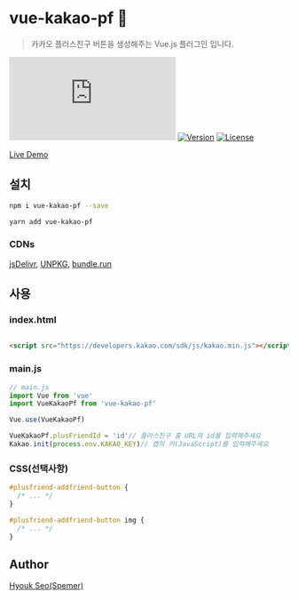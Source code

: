 # vue-kakao-pf 💬

> 카카오 플러스친구 버튼을 생성해주는 Vue.js 플러그인 입니다.

[![Gzipsize](https://img.badgesize.io/spemer/vue-kakao-pf/master/src/vue-kakao-pf.js?compression=gzip)](https://www.npmjs.com/package/vue-kakao-pf)
[![Version](https://img.shields.io/npm/v/vue-kakao-pf.svg)](https://www.npmjs.com/package/vue-kakao-pf)
[![License](https://img.shields.io/npm/l/vue-kakao-pf.svg)](https://github.com/spemer/vue-kakao-pf)

[Live Demo](https://spemer.github.io/vue-kakao-pf/)

## 설치

``` bash
npm i vue-kakao-pf --save
```

``` bash
yarn add vue-kakao-pf
```

### CDNs

[jsDelivr](https://cdn.jsdelivr.net/npm/vue-kakao-pf/),
[UNPKG](https://unpkg.com/vue-kakao-pf/),
[bundle.run](https://bundle.run/vue-kakao-pf)

## 사용

### index.html

``` html

<script src="https://developers.kakao.com/sdk/js/kakao.min.js"></script>
```

### main.js

``` javascript
// main.js
import Vue from 'vue'
import VueKakaoPf from 'vue-kakao-pf'

Vue.use(VueKakaoPf)

VueKakaoPf.plusFriendId = 'id'// 플러스친구 홈 URL의 id를 입력해주세요
Kakao.init(process.env.KAKAO_KEY)// 앱의 키(JavaScript)를 입력해주세요
```

### CSS(선택사항)

``` css
#plusfriend-addfriend-button {
  /* ... */
}

#plusfriend-addfriend-button img {
  /* ... */
}
```

## Author

[Hyouk Seo(Spemer)](https://github.com/spemer)
